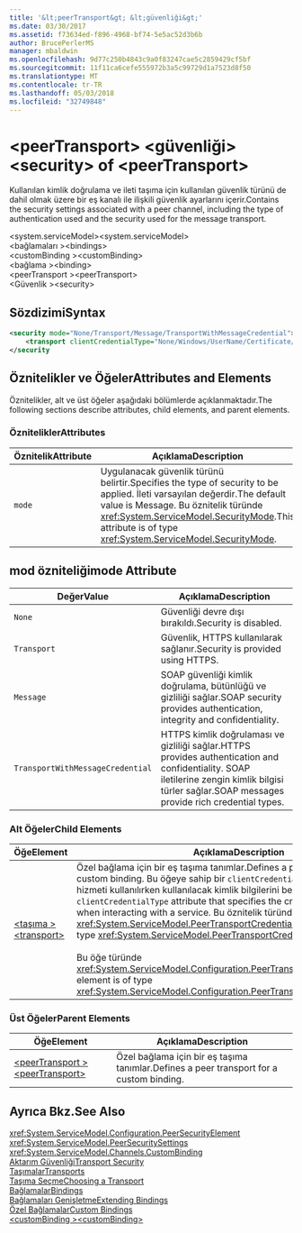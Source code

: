 ```yaml
---
title: '&lt;peerTransport&gt; &lt;güvenliği&gt;'
ms.date: 03/30/2017
ms.assetid: f73634ed-f896-4968-bf74-5e5ac52d3b6b
author: BrucePerlerMS
manager: mbaldwin
ms.openlocfilehash: 9d77c250b4843c9a0f83247cae5c2859429cf5bf
ms.sourcegitcommit: 11f11ca6cefe555972b3a5c99729d1a7523d8f50
ms.translationtype: MT
ms.contentlocale: tr-TR
ms.lasthandoff: 05/03/2018
ms.locfileid: "32749848"
---
```

# <a name="ltsecuritygt-of-ltpeertransportgt"></a><span data-ttu-id="35360-102">&lt;peerTransport&gt; &lt;güvenliği&gt;</span><span class="sxs-lookup"><span data-stu-id="35360-102">&lt;security&gt; of &lt;peerTransport&gt;</span></span>
<span data-ttu-id="35360-103">Kullanılan kimlik doğrulama ve ileti taşıma için kullanılan güvenlik türünü de dahil olmak üzere bir eş kanalı ile ilişkili güvenlik ayarlarını içerir.</span><span class="sxs-lookup"><span data-stu-id="35360-103">Contains the security settings associated with a peer channel, including the type of authentication used and the security used for the message transport.</span></span>  
  
 <span data-ttu-id="35360-104">\<system.serviceModel></span><span class="sxs-lookup"><span data-stu-id="35360-104">\<system.serviceModel></span></span>  
<span data-ttu-id="35360-105">\<bağlamaları ></span><span class="sxs-lookup"><span data-stu-id="35360-105">\<bindings></span></span>  
<span data-ttu-id="35360-106">\<customBinding ></span><span class="sxs-lookup"><span data-stu-id="35360-106">\<customBinding></span></span>  
<span data-ttu-id="35360-107">\<bağlama ></span><span class="sxs-lookup"><span data-stu-id="35360-107">\<binding></span></span>  
<span data-ttu-id="35360-108">\<peerTransport ></span><span class="sxs-lookup"><span data-stu-id="35360-108">\<peerTransport></span></span>  
<span data-ttu-id="35360-109">\<Güvenlik ></span><span class="sxs-lookup"><span data-stu-id="35360-109">\<security></span></span>  
  
## <a name="syntax"></a><span data-ttu-id="35360-110">Sözdizimi</span><span class="sxs-lookup"><span data-stu-id="35360-110">Syntax</span></span>  
  
```xml  
<security mode="None/Transport/Message/TransportWithMessageCredential">  
    <transport clientCredentialType="None/Windows/UserName/Certificate/CardSpace" />  
</security  
```  
  
## <a name="attributes-and-elements"></a><span data-ttu-id="35360-111">Öznitelikler ve Öğeler</span><span class="sxs-lookup"><span data-stu-id="35360-111">Attributes and Elements</span></span>  
 <span data-ttu-id="35360-112">Öznitelikler, alt ve üst öğeler aşağıdaki bölümlerde açıklanmaktadır.</span><span class="sxs-lookup"><span data-stu-id="35360-112">The following sections describe attributes, child elements, and parent elements.</span></span>  
  
### <a name="attributes"></a><span data-ttu-id="35360-113">Öznitelikler</span><span class="sxs-lookup"><span data-stu-id="35360-113">Attributes</span></span>  
  
|<span data-ttu-id="35360-114">Öznitelik</span><span class="sxs-lookup"><span data-stu-id="35360-114">Attribute</span></span>|<span data-ttu-id="35360-115">Açıklama</span><span class="sxs-lookup"><span data-stu-id="35360-115">Description</span></span>|  
|---------------|-----------------|  
|`mode`|<span data-ttu-id="35360-116">Uygulanacak güvenlik türünü belirtir.</span><span class="sxs-lookup"><span data-stu-id="35360-116">Specifies the type of security to be applied.</span></span> <span data-ttu-id="35360-117">İleti varsayılan değerdir.</span><span class="sxs-lookup"><span data-stu-id="35360-117">The default value is Message.</span></span> <span data-ttu-id="35360-118">Bu öznitelik türünde <xref:System.ServiceModel.SecurityMode>.</span><span class="sxs-lookup"><span data-stu-id="35360-118">This attribute is of type <xref:System.ServiceModel.SecurityMode>.</span></span>|  
  
## <a name="mode-attribute"></a><span data-ttu-id="35360-119">mod özniteliği</span><span class="sxs-lookup"><span data-stu-id="35360-119">mode Attribute</span></span>  
  
|<span data-ttu-id="35360-120">Değer</span><span class="sxs-lookup"><span data-stu-id="35360-120">Value</span></span>|<span data-ttu-id="35360-121">Açıklama</span><span class="sxs-lookup"><span data-stu-id="35360-121">Description</span></span>|  
|-----------|-----------------|  
|`None`|<span data-ttu-id="35360-122">Güvenliği devre dışı bırakıldı.</span><span class="sxs-lookup"><span data-stu-id="35360-122">Security is disabled.</span></span>|  
|`Transport`|<span data-ttu-id="35360-123">Güvenlik, HTTPS kullanılarak sağlanır.</span><span class="sxs-lookup"><span data-stu-id="35360-123">Security is provided using HTTPS.</span></span>|  
|`Message`|<span data-ttu-id="35360-124">SOAP güvenliği kimlik doğrulama, bütünlüğü ve gizliliği sağlar.</span><span class="sxs-lookup"><span data-stu-id="35360-124">SOAP security provides authentication, integrity and confidentiality.</span></span>|  
|`TransportWithMessageCredential`|<span data-ttu-id="35360-125">HTTPS kimlik doğrulaması ve gizliliği sağlar.</span><span class="sxs-lookup"><span data-stu-id="35360-125">HTTPS provides authentication and confidentiality.</span></span> <span data-ttu-id="35360-126">SOAP iletilerine zengin kimlik bilgisi türler sağlar.</span><span class="sxs-lookup"><span data-stu-id="35360-126">SOAP messages provide rich credential types.</span></span>|  
  
### <a name="child-elements"></a><span data-ttu-id="35360-127">Alt Öğeler</span><span class="sxs-lookup"><span data-stu-id="35360-127">Child Elements</span></span>  
  
|<span data-ttu-id="35360-128">Öğe</span><span class="sxs-lookup"><span data-stu-id="35360-128">Element</span></span>|<span data-ttu-id="35360-129">Açıklama</span><span class="sxs-lookup"><span data-stu-id="35360-129">Description</span></span>|  
|-------------|-----------------|  
|[<span data-ttu-id="35360-130">\<taşıma ></span><span class="sxs-lookup"><span data-stu-id="35360-130">\<transport></span></span>](../../../../../docs/framework/configure-apps/file-schema/wcf/transport-of-peertransport.md)|<span data-ttu-id="35360-131">Özel bağlama için bir eş taşıma tanımlar.</span><span class="sxs-lookup"><span data-stu-id="35360-131">Defines a peer transport for a custom binding.</span></span> <span data-ttu-id="35360-132">Bu öğeye sahip bir `clientCredentialType` özniteliği olan bir hizmeti kullanılırken kullanılacak kimlik bilgilerini belirtir.</span><span class="sxs-lookup"><span data-stu-id="35360-132">This element has a `clientCredentialType` attribute that specifies the credentials to be used when interacting with a service.</span></span> <span data-ttu-id="35360-133">Bu öznitelik türünde <xref:System.ServiceModel.PeerTransportCredentialType>.</span><span class="sxs-lookup"><span data-stu-id="35360-133">This attribute is of type <xref:System.ServiceModel.PeerTransportCredentialType>.</span></span><br /><br /> <span data-ttu-id="35360-134">Bu öğe türünde <xref:System.ServiceModel.Configuration.PeerTransportSecurityElement>.</span><span class="sxs-lookup"><span data-stu-id="35360-134">This element is of type <xref:System.ServiceModel.Configuration.PeerTransportSecurityElement>.</span></span>|  
  
### <a name="parent-elements"></a><span data-ttu-id="35360-135">Üst Öğeler</span><span class="sxs-lookup"><span data-stu-id="35360-135">Parent Elements</span></span>  
  
|<span data-ttu-id="35360-136">Öğe</span><span class="sxs-lookup"><span data-stu-id="35360-136">Element</span></span>|<span data-ttu-id="35360-137">Açıklama</span><span class="sxs-lookup"><span data-stu-id="35360-137">Description</span></span>|  
|-------------|-----------------|  
|[<span data-ttu-id="35360-138">\<peerTransport ></span><span class="sxs-lookup"><span data-stu-id="35360-138">\<peerTransport></span></span>](../../../../../docs/framework/configure-apps/file-schema/wcf/peertransport.md)|<span data-ttu-id="35360-139">Özel bağlama için bir eş taşıma tanımlar.</span><span class="sxs-lookup"><span data-stu-id="35360-139">Defines a peer transport for a custom binding.</span></span>|  
  
## <a name="see-also"></a><span data-ttu-id="35360-140">Ayrıca Bkz.</span><span class="sxs-lookup"><span data-stu-id="35360-140">See Also</span></span>  
 <xref:System.ServiceModel.Configuration.PeerSecurityElement>  
 <xref:System.ServiceModel.PeerSecuritySettings>  
 <xref:System.ServiceModel.Channels.CustomBinding>  
 [<span data-ttu-id="35360-141">Aktarım Güvenliği</span><span class="sxs-lookup"><span data-stu-id="35360-141">Transport Security</span></span>](../../../../../docs/framework/wcf/feature-details/transport-security.md)  
 [<span data-ttu-id="35360-142">Taşımalar</span><span class="sxs-lookup"><span data-stu-id="35360-142">Transports</span></span>](../../../../../docs/framework/wcf/feature-details/transports.md)  
 [<span data-ttu-id="35360-143">Taşıma Seçme</span><span class="sxs-lookup"><span data-stu-id="35360-143">Choosing a Transport</span></span>](../../../../../docs/framework/wcf/feature-details/choosing-a-transport.md)  
 [<span data-ttu-id="35360-144">Bağlamalar</span><span class="sxs-lookup"><span data-stu-id="35360-144">Bindings</span></span>](../../../../../docs/framework/wcf/bindings.md)  
 [<span data-ttu-id="35360-145">Bağlamaları Genişletme</span><span class="sxs-lookup"><span data-stu-id="35360-145">Extending Bindings</span></span>](../../../../../docs/framework/wcf/extending/extending-bindings.md)  
 [<span data-ttu-id="35360-146">Özel Bağlamalar</span><span class="sxs-lookup"><span data-stu-id="35360-146">Custom Bindings</span></span>](../../../../../docs/framework/wcf/extending/custom-bindings.md)  
 [<span data-ttu-id="35360-147">\<customBinding ></span><span class="sxs-lookup"><span data-stu-id="35360-147">\<customBinding></span></span>](../../../../../docs/framework/configure-apps/file-schema/wcf/custombinding.md)
